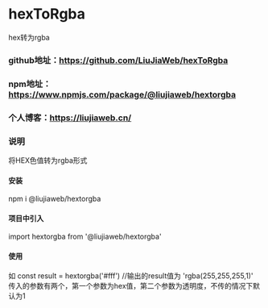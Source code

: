 # hexToRgba
hex转为rgba

### github地址：https://github.com/LiuJiaWeb/hexToRgba

### npm地址：https://www.npmjs.com/package/@liujiaweb/hextorgba

### 个人博客：https://liujiaweb.cn/

### 说明
将HEX色值转为rgba形式
#### 安装
npm i @liujiaweb/hextorgba
#### 项目中引入
import hextorgba from '@liujiaweb/hextorgba'
#### 使用
如 const result = hextorgba('#fff') //输出的result值为 'rgba(255,255,255,1)'
传入的参数有两个，第一个参数为hex值，第二个参数为透明度，不传的情况下默认为1